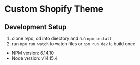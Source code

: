 # Custom Shopify Theme

## Development Setup

1. clone repo, cd into directory and run `npm install`
1. run `npm run watch` to watch files or `npm run dev` to build once

* NPM version: 6.14.10
* Node version: v14.15.4

